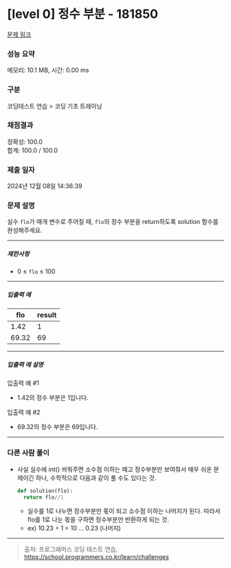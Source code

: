 # [level 0] 정수 부분 - 181850 

[문제 링크](https://school.programmers.co.kr/learn/courses/30/lessons/181850) 

### 성능 요약

메모리: 10.1 MB, 시간: 0.00 ms

### 구분

코딩테스트 연습 > 코딩 기초 트레이닝

### 채점결과

정확성: 100.0<br/>합계: 100.0 / 100.0

### 제출 일자

2024년 12월 08일 14:36:39

### 문제 설명

<p>실수 <code>flo</code>가 매개 변수로 주어질 때, <code>flo</code>의 정수 부분을 return하도록 solution 함수를 완성해주세요.</p>

<hr>

<h5>제한사항</h5>

<ul>
<li>0 ≤ <code>flo</code> ≤ 100</li>
</ul>

<hr>

<h5>입출력 예</h5>
<table class="table">
        <thead><tr>
<th>flo</th>
<th>result</th>
</tr>
</thead>
        <tbody><tr>
<td>1.42</td>
<td>1</td>
</tr>
<tr>
<td>69.32</td>
<td>69</td>
</tr>
</tbody>
      </table>
<hr>

<h5>입출력 예 설명</h5>

<p>입출력 예 #1</p>

<ul>
<li>1.42의 정수 부분은 1입니다.</li>
</ul>

<p>입출력 예 #2</p>

<ul>
<li>69.32의 정수 부분은 69입니다.</li>
</ul>

---

### 다른 사람 풀이
- 사실 실수에 int() 씌워주면 소수점 이하는 떼고 정수부분만 보여줘서 매우 쉬운 문제이긴 하나, 수학적으로 다음과 같이 풀 수도 있다는 것.
  ```python
  def solution(flo):
    return flo//1
  ```
  - 실수를 1로 나누면 정수부분만 몫이 되고 소수점 이하는 나머지가 된다. 따라서 flo를 1로 나눈 몫을 구하면 정수부분만 반환하게 되는 것.
  - ex) 10.23 ÷ 1 = 10 ... 0.23 (나머지)

---
    
> 출처: 프로그래머스 코딩 테스트 연습, https://school.programmers.co.kr/learn/challenges
